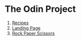 # The Odin Project

1. [Recipes](https://mrpuppeteer.github.io/the-odin-project/recipes)
2. [Landing Page](https://mrpuppeteer.github.io/the-odin-project/landing-page)
3. [Rock Paper Scissors](https://mrpuppeteer.github.io/the-odin-project/rock-paper-scissors)